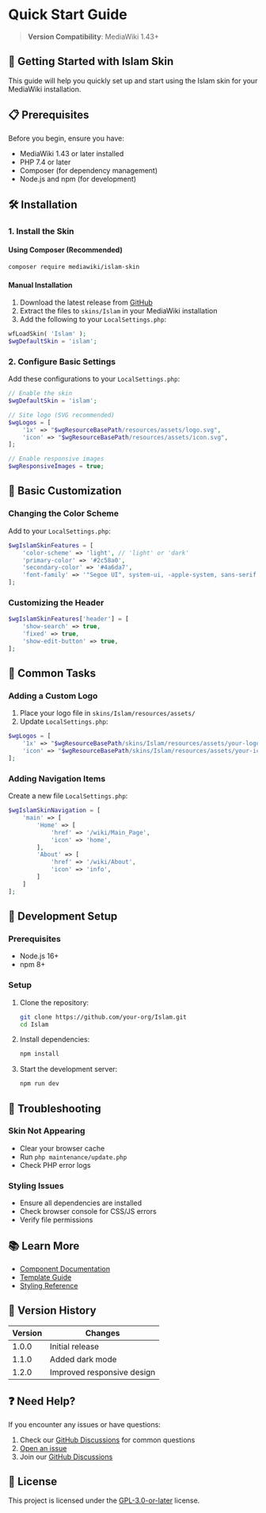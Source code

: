 # Quick Start Guide

> **Version Compatibility**: MediaWiki 1.43+

## 🚀 Getting Started with Islam Skin

This guide will help you quickly set up and start using the Islam skin for your MediaWiki installation.

## 📋 Prerequisites

Before you begin, ensure you have:

- MediaWiki 1.43 or later installed
- PHP 7.4 or later
- Composer (for dependency management)
- Node.js and npm (for development)

## 🛠 Installation

### 1. Install the Skin

#### Using Composer (Recommended)

```bash
composer require mediawiki/islam-skin
```

#### Manual Installation

1. Download the latest release from [GitHub](https://github.com/muslim-wiki/dev.muslim.wiki/releases)
2. Extract the files to `skins/Islam` in your MediaWiki installation
3. Add the following to your `LocalSettings.php`:

```php
wfLoadSkin( 'Islam' );
$wgDefaultSkin = 'islam';
```

### 2. Configure Basic Settings

Add these configurations to your `LocalSettings.php`:

```php
// Enable the skin
$wgDefaultSkin = 'islam';

// Site logo (SVG recommended)
$wgLogos = [
    '1x' => "$wgResourceBasePath/resources/assets/logo.svg",
    'icon' => "$wgResourceBasePath/resources/assets/icon.svg",
];

// Enable responsive images
$wgResponsiveImages = true;
```

## 🎨 Basic Customization

### Changing the Color Scheme

Add to your `LocalSettings.php`:

```php
$wgIslamSkinFeatures = [
    'color-scheme' => 'light', // 'light' or 'dark'
    'primary-color' => '#2c58a0',
    'secondary-color' => '#4a6da7',
    'font-family' => '"Segoe UI", system-ui, -apple-system, sans-serif',
];
```

### Customizing the Header

```php
$wgIslamSkinFeatures['header'] = [
    'show-search' => true,
    'fixed' => true,
    'show-edit-button' => true,
];
```

## 🔧 Common Tasks

### Adding a Custom Logo

1. Place your logo file in `skins/Islam/resources/assets/`
2. Update `LocalSettings.php`:

```php
$wgLogos = [
    '1x' => "$wgResourceBasePath/skins/Islam/resources/assets/your-logo.svg",
    'icon' => "$wgResourceBasePath/skins/Islam/resources/assets/your-icon.svg",
];
```

### Adding Navigation Items

Create a new file `LocalSettings.php`:

```php
$wgIslamSkinNavigation = [
    'main' => [
        'Home' => [
            'href' => '/wiki/Main_Page',
            'icon' => 'home',
        ],
        'About' => [
            'href' => '/wiki/About',
            'icon' => 'info',
        ]
    ]
];
```

## 🚦 Development Setup

### Prerequisites

- Node.js 16+
- npm 8+

### Setup

1. Clone the repository:
   ```bash
   git clone https://github.com/your-org/Islam.git
   cd Islam
   ```

2. Install dependencies:
   ```bash
   npm install
   ```

3. Start the development server:
   ```bash
   npm run dev
   ```

## 🤔 Troubleshooting

### Skin Not Appearing
- Clear your browser cache
- Run `php maintenance/update.php`
- Check PHP error logs

### Styling Issues
- Ensure all dependencies are installed
- Check browser console for CSS/JS errors
- Verify file permissions

## 📚 Learn More

- [Component Documentation](../components/README.md)
- [Template Guide](../templates/README.md)
- [Styling Reference](../reference/styling.md)

## 📝 Version History

| Version | Changes |
|---------|---------|
| 1.0.0   | Initial release |
| 1.1.0   | Added dark mode |
| 1.2.0   | Improved responsive design |

## ❓ Need Help?

If you encounter any issues or have questions:

1. Check our [GitHub Discussions](https://github.com/muslim-wiki/dev.muslim.wiki/discussions) for common questions
2. [Open an issue](https://github.com/muslim-wiki/dev.muslim.wiki/issues)
3. Join our [GitHub Discussions](https://github.com/muslim-wiki/dev.muslim.wiki/discussions)

## 📄 License

This project is licensed under the [GPL-3.0-or-later](https://www.gnu.org/licenses/gpl-3.0) license.
